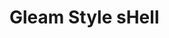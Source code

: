 # Gleam Style sHell

<!--
# gsh


[![Package Version](https://img.shields.io/hexpm/v/gsh)](https://hex.pm/packages/gsh)
[![Hex Docs](https://img.shields.io/badge/hex-docs-ffaff3)](https://hexdocs.pm/gsh/)


```sh
gleam add gsh@1
```
```gleam
import gsh

pub fn main() {
  // TODO: An example of the project in use
}
```

Further documentation can be found at <https://hexdocs.pm/gsh>.

## Development

```sh
gleam run   # Run the project
gleam test  # Run the tests
```
-->